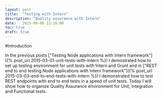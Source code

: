 ```yaml
---
layout: post
title:  "Testing with Intern"
description: "Quality assurance with Intern"
date:   2015-04-06 22:16:00
toc: true
draft: true
---
```


#Introduction

In the previous posts ["Testing Node applications with Intern framework"]({% post_url 2015-03-01-unit-tests-with-intern %}) I demostrated how to set up testing environment for unit tests with Intern and Grunt and in ["REST end to end testing Node applications with Intern framework"]({% post_url 2015-03-03-end-to-end-tests-with-intern %}) I demonstrated how to test REST endpoints with end to end tests in a speed of unit tests.
Today I will show how to organize Quality Assurance environment for Unit, Integration and Functional tests.
